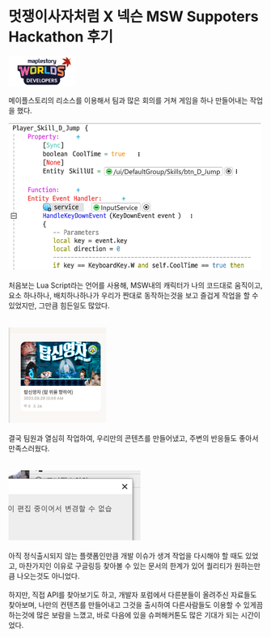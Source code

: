 # 멋쟁이사자처럼 X 넥슨 MSW Suppoters Hackathon 후기

![MSWLogo](/images/MSW%20%EB%A1%9C%EA%B3%A0.PNG)  

 메이플스토리의 리소스를 이용해서 팀과 많은 회의를 거쳐 게임을 하나 만들어내는 작업을 했다.  
 
 ![MSW 코드](/images/MSW%20%EC%BD%94%EB%93%9C.PNG)
 <br></br>
 처음보는 Lua Script라는 언어를 사용해, MSW내의 캐릭터가 나의 코드대로 움직이고, 요소 하나하나, 배치하나하나가 우리가 짠대로 동작하는것을 보고 즐겁게 작업을 할 수 있었지만, 그만큼 힘든일도 많았다.  
 <br></br>
![MSW 탑신영차](/images/MSW%20%ED%83%91%EC%8B%A0%EC%98%81%EC%B0%A8.PNG)
  <br></br>
결국 팀원과 열심히 작업하여, 우리만의 콘텐츠를 만들어냈고, 주변의 반응들도 좋아서 만족스러웠다.  
  <br></br>
![MSW 오류](/images/MSW%20%EC%98%A4%EB%A5%98.PNG)
  <br></br>
 아직 정식출시되지 않는 플랫폼인만큼 개발 이슈가 생겨 작업을 다시해야 할 때도 있었고, 마찬가지인 이유로 구글링등 찾아볼 수 있는 문서의 한계가 있어 퀄리티가 원하는만큼 나오는것도 아니었다. 
<br></br>
 하지만, 직접 API를 찾아보기도 하고, 개발자 포럼에서 다른분들이 올려주신 자료들도 찾아보며, 나만의 컨텐츠를 만들어내고 그것을 출시하여 다른사람들도 이용할 수 있게끔 하는것에 많은 보람을 느꼈고, 바로 다음에 있을 슈퍼해커톤도 많은 기대가 되는 시간이었다.  
